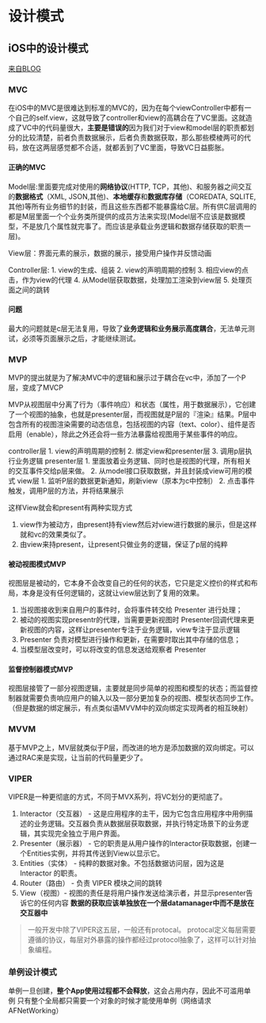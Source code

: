 # 设计模式

## iOS中的设计模式

[来自BLOG](https://www.jianshu.com/p/2ad25e2769b5)

### MVC

在iOS中的MVC是很难达到标准的MVC的，因为在每个viewController中都有一个自己的self.view，这就导致了controller和view的高耦合在了VC里面。这就造成了VC中的代码量很大，**主要是错误的**因为我们对于view和model层的职责都划分的比较清楚，前者负责数据展示，后者负责数据获取，那么那些模棱两可的代码，放在这两层感觉都不合适，就都丢到了VC里面，导致VC日益膨胀。

#### 正确的MVC

Model层:里面要完成对使用的**网络协议**(HTTP, TCP，其他)、和服务器之间交互的**数据格式**（XML, JSON,其他)、**本地缓存**和**数据库存储**（COREDATA, SQLITE,其他)等所有业务细节的封装，而且这些东西都不能暴露给C层。所有供C层调用的都是M层里面一个个业务类所提供的成员方法来实现(Model层不应该是数据模型，不是放几个属性就完事了。而应该是承载业务逻辑和数据存储获取的职责一层)。

View层：界面元素的展示，数据的展示，接受用户操作并反馈动画

Controller层:
    1. view的生成、组装
    2. view的声明周期的控制
    3. 相应view的点击，作为view的代理
    4. 从Model层获取数据，处理加工渲染到view层
    5. 处理页面之间的跳转

#### 问题

最大的问题就是c层无法复用，导致了**业务逻辑和业务展示高度耦合**，无法单元测试，必须等页面展示之后，才能继续测试。

### MVP

MVP的提出就是为了解决MVC中的逻辑和展示过于耦合在vc中，添加了一个P层，变成了MVCP

MVP从视图层中分离了行为（事件响应）和状态（属性，用于数据展示），它创建了一个视图的抽象，也就是presenter层，而视图就是P层的『渲染』结果。P层中包含所有的视图渲染需要的动态信息，包括视图的内容（text、color）、组件是否启用（enable），除此之外还会将一些方法暴露给视图用于某些事件的响应。

controller层
    1. view的声明周期的控制
    2. 绑定view和presenter层
    3. 调用p层执行业务逻辑
presenter层
    1. 里面放着业务逻辑、同时也是视图的代理，所有相关的交互事件交给p层来做。
    2. 从model接口获取数据，并且封装成view可用的模式
view层
    1. 监听P层的数据更新通知，刷新view（原本为c中控制）
    2. 点击事件触发，调用P层的方法，并将结果展示

这样View就会和present有两种实现方式

1. view作为被动方，由present持有view然后对view进行数据的展示，但是这样就和vc的效果类似了。
2. 由view来持present，让present只做业务的逻辑，保证了p层的纯粹

#### 被动视图模式MVP

视图层是被动的，它本身不会改变自己的任何的状态，它只是定义控价的样式和布局，本身是没有任何逻辑的，这就让view层达到了复用的效果。

1. 当视图接收到来自用户的事件时，会将事件转交给 Presenter 进行处理；
2. 被动的视图实现presentr的代理，当需要更新视图时 Presenter回调代理来更新视图的内容，这样让presenter专注于业务逻辑，view专注于显示逻辑
3. Presenter 负责对模型进行操作和更新，在需要时取出其中存储的信息；
4. 当模型层改变时，可以将改变的信息发送给观察者 Presenter

#### 监督控制器模式MVP

视图层接管了一部分视图逻辑，主要就是同步简单的视图和模型的状态；而监督控制器就需要负责响应用户的输入以及一部分更加复杂的视图、模型状态同步工作。（但是数据的绑定展示，有点类似语MVVM中的双向绑定实现两者的相互映射）

### MVVM

基于MVP之上，MV层就类似于P层，而改进的地方是添加数据的双向绑定。可以通过RAC来是实现，让当前的代码量更少了。

### VIPER

VIPER是一种更彻底的方式，不同于MVX系列，将VC划分的更彻底了。

1. Interactor（交互器） - 这是应用程序的主干，因为它包含应用程序中用例描述的业务逻辑。交互器负责从数据层获取数据，并执行特定场景下的业务逻辑，其实现完全独立于用户界面。
2. Presenter（展示器） - 它的职责是从用户操作的Interactor获取数据，创建一个Entities实例，并将其传送到View以显示它。
3. Entities（实体） - 纯粹的数据对象。不包括数据访问层，因为这是 Interactor 的职责。
4. Router（路由） - 负责 VIPER 模块之间的跳转
5. View（视图）- 视图的责任是将用户操作发送给演示者，并显示presenter告诉它的任何内容
**数据的获取应该单独放在一个层datamanager中而不是放在交互器中**

> 一般开发中除了VIPER这五层，一般还有protocal。
> protocal定义每层需要遵循的协议，每层对外暴露的操作都经过protocol抽象了，这样可以针对抽象编程。

### 单例设计模式

单例一旦创建，**整个App使用过程都不会释放**，这会占用内存，因此不可滥用单例
只有整个全局都只需要一个对象的时候才能使用单例（网络请求AFNetWorking）

